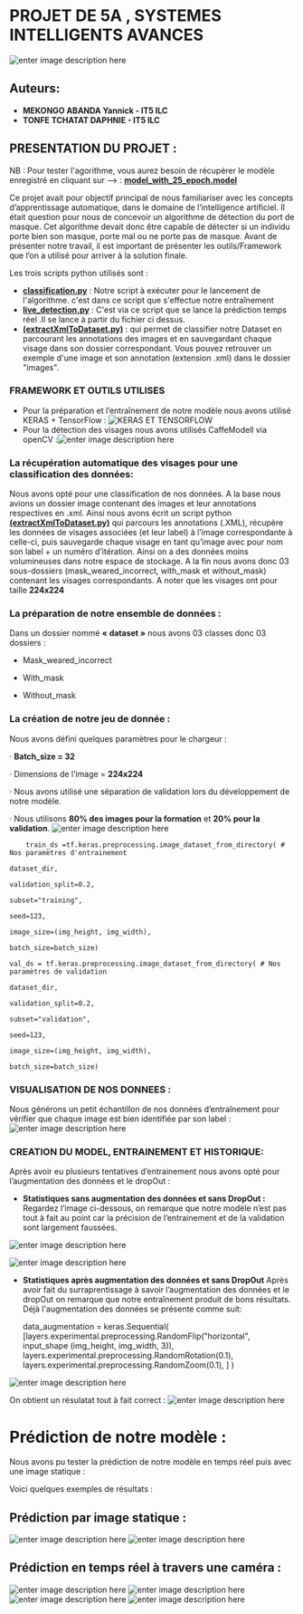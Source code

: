 # PROJET DE 5A , SYSTEMES INTELLIGENTS AVANCES

![enter image description here](https://esirem.u-bourgogne.fr/wp-content/uploads/2019/12/cropped-logo-couleur-site-web.png)

## Auteurs:

 - **MEKONGO ABANDA Yannick - IT5 ILC**
 - **TONFE TCHATAT DAPHNIE - IT5 ILC**
 ## PRESENTATION DU PROJET :
 NB : Pour tester l'agorithme, vous aurez besoin de récupérer le modèle enregistré en cliquant sur --> : **[model_with_25_epoch.model](https://drive.google.com/file/d/1mTzKoHMU-8UYbKVg_aKmxhHGE449S1Hd/view?usp=sharing)**
 
 Ce projet avait pour objectif principal de nous familiariser avec les concepts d’apprentissage automatique, dans le domaine de l’intelligence artificiel. Il était question pour nous de concevoir un algorithme de détection du port de masque. Cet algorithme devait donc être capable de détecter si un individu porte bien son masque, porte mal ou ne porte pas de masque. Avant de présenter notre travail, il est important de présenter les outils/Framework que l’on a utilisé pour arriver à la solution finale.
 
Les trois scripts python utilisés sont :
 - **[classification.py](https://github.com/Mekongoabanda/ProjetIA_5A/blob/main/classificationTraining.py)** : Notre script à exécuter pour le lancement de l'algorithme. c'est dans ce script que s'effectue notre entraînement
 - **[live_detection.py](https://github.com/Mekongoabanda/ProjetIA_5A/blob/main/live_detection.py)** : C'est via ce script que se lance la prédiction temps réel .Il se lance à partir du fichier ci dessus.
 - **[(extractXmlToDataset.py)](https://github.com/Mekongoabanda/ProjetIA_5A/blob/main/extractXmlToDataset.py)** : qui permet de classifier notre Dataset en parcourant les annotations des images et en sauvegardant chaque visage dans son dossier correspondant. Vous pouvez retrouver un exemple d'une image et son annotation (extension .xml) dans le dossier "images".

 

### FRAMEWORK ET OUTILS UTILISES

 - Pour la préparation et l’entraînement de notre modèle nous avons utilisé KERAS + TensorFlow : ![KERAS ET TENSORFLOW](https://miro.medium.com/max/2560/0*BrC7o-KTt54z948C.jpg)
 - Pour la détection des visages nous avons utilisés CaffeModell via openCV :![enter image description here](https://user-images.githubusercontent.com/21311442/33640664-cbcbeff2-da6c-11e7-97c8-1ad8d7fdf4c0.png)

### La récupération automatique des visages pour une classification des données:

Nous avons opté pour une classification de nos données. A la base nous avions un dossier image contenant des images et leur annotations respectives en .xml. Ainsi nous avons écrit un script python **[(extractXmlToDataset.py)](https://github.com/Mekongoabanda/ProjetIA_5A/blob/main/extractXmlToDataset.py)** qui parcours les annotations (.XML), récupère les données de visages associées (et leur label) à l’image correspondante à celle-ci, puis sauvegarde chaque visage en tant qu’image avec pour nom son label + un numéro d’itération. Ainsi on a des données moins volumineuses dans notre espace de stockage. A la fin nous avons donc 03 sous-dossiers (mask_weared_incorrect, with_mask et without_mask) contenant les visages correspondants. A noter que les visages ont pour taille **224x224**

### La préparation de notre ensemble de données : 

Dans un dossier nommé **« dataset »** nous avons 03 classes donc 03 dossiers :

- Mask_weared_incorrect

- With_mask

- Without_mask

### La création de notre jeu de donnée :

Nous avons défini quelques paramètres pour le chargeur :

· **Batch_size = 32**

· Dimensions de l’image = **224x224**

· Nous avons utilisé une séparation de validation lors du développement de notre modèle.

· Nous utilisons **80% des images pour la formation** et **20% pour la validation**.
![enter image description here](https://github.com/Mekongoabanda/ProjetIA_5A/blob/main/data_after_execution/Capture.PNG?raw=true)

        train_ds =tf.keras.preprocessing.image_dataset_from_directory( # Nos paramètres d'entrainement
    
    dataset_dir,
    
    validation_split=0.2,
    
    subset="training",
    
    seed=123,
    
    image_size=(img_height, img_width),
    
    batch_size=batch_size)
    
    val_ds = tf.keras.preprocessing.image_dataset_from_directory( # Nos paramètres de validation
    
    dataset_dir,
    
    validation_split=0.2,
    
    subset="validation",
    
    seed=123,
    
    image_size=(img_height, img_width),
    
    batch_size=batch_size)

### VISUALISATION DE NOS DONNEES :
  
Nous générons un petit échantillon de nos données d’entraînement pour vérifier que chaque image est bien identifiée par son label :
![enter image description here](https://github.com/Mekongoabanda/ProjetIA_5A/blob/main/data_after_execution/Execution_without_aug/myplot.png?raw=true)

### CREATION DU MODEL, ENTRAINEMENT ET HISTORIQUE:
Après avoir eu plusieurs tentatives d’entrainement nous avons opté pour l’augmentation des données et le dropOut :

- **Statistiques sans augmentation des données et sans DropOut :** Regardez l’image ci-dessous, on remarque que notre modèle n’est pas tout à fait au point car la précision de l’entrainement et de la validation sont largement faussées.

![enter image description here](https://github.com/Mekongoabanda/ProjetIA_5A/blob/main/data_after_execution/Execution_without_aug/training_data.png?raw=true)

![enter image description here](https://github.com/Mekongoabanda/ProjetIA_5A/blob/main/data_after_execution/Execution_without_aug/training_with_10_epoch.PNG?raw=true)

- **Statistiques après augmentation des données et sans DropOut** Après avoir fait du surraprentissage à savoir l’augmentation des données et le dropOut on remarque que notre entraînement produit de bons résultats. Déjà l'augmentation des données se présente comme suit:

    data_augmentation = keras.Sequential( [layers.experimental.preprocessing.RandomFlip("horizontal", input_shape (img_height, img_width, 3)), layers.experimental.preprocessing.RandomRotation(0.1), layers.experimental.preprocessing.RandomZoom(0.1), ] )

![enter image description here](https://github.com/Mekongoabanda/ProjetIA_5A/blob/main/data_after_execution/Final_execution/myplot.png?raw=true)

On obtient un résulatat tout à fait correct : 
![enter image description here](https://github.com/Mekongoabanda/ProjetIA_5A/blob/main/data_after_execution/Final_execution/training_data_with_surraprentssage.png?raw=true)

# Prédiction de notre modèle :

Nous avons pu tester la prédiction de notre modèle en temps réel puis avec une image statique :

Voici quelques exemples de résultats :

## Prédiction par image statique :
![enter image description here](https://github.com/Mekongoabanda/ProjetIA_5A/blob/main/resultats_predict/result_predict1.png?raw=true)
![enter image description here](https://github.com/Mekongoabanda/ProjetIA_5A/blob/main/resultats_predict/result_predict4.png?raw=true)

## Prédiction en temps réel à travers une caméra :
![enter image description here](https://github.com/Mekongoabanda/ProjetIA_5A/blob/main/resultats_predict/real%20time_video/mask_weared_incorrect.PNG?raw=true)
![enter image description here](https://github.com/Mekongoabanda/ProjetIA_5A/blob/main/resultats_predict/real%20time_video/with_mask.PNG?raw=true)
![enter image description here](https://github.com/Mekongoabanda/ProjetIA_5A/blob/main/resultats_predict/real%20time_video/without_mask.PNG?raw=true)
![enter image description here](https://github.com/Mekongoabanda/ProjetIA_5A/blob/main/resultats_predict/real%20time_video/mask_weared_incorrect1.PNG?raw=true)
